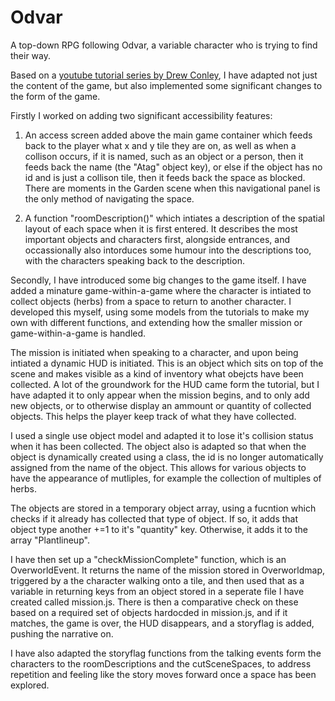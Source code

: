 # Odvar
A top-down RPG following Odvar, a variable character who is trying to find their way.

Based on a [youtube tutorial series by Drew Conley](https://www.youtube.com/@DrewConley/videos "Drew Conley tutorial series"), I have adapted not just the content of the game, but also implemented some significant changes to the form of the game. 

Firstly I worked on adding two significant accessibility features: 

1. An access screen added above the main game container which feeds back to the player what x and y tile they are on, as well as when a collison occurs, if it is named, such as an object or a person, then it feeds back the name (the "Atag" object key), or else if the object has no id and is just a collison tile, then it feeds back the space as blocked. There are moments in the Garden scene when this navigational panel is the only method of navigating the space.   

2. A function "roomDescription()" which intiates a description of the spatial layout of each space when it is first entered. It describes the most important objects and characters first, alongside entrances, and occassionally also intorduces some humour into the descriptions too, with the characters speaking back to the description. 

Secondly, I have introduced some big changes to the game itself. I have added a minature game-within-a-game where the character is intiated to collect objects (herbs) from a space to return to another character. I developed this myself, using some models from the tutorials to make my own  with different functions, and extending how the smaller mission or game-within-a-game is handled.

The mission is initiated when speaking to a character, and upon being intiated a dynamic HUD is initiated. This is an object which sits on top of the scene and makes visible as a kind of inventory what obejcts have been collected. A lot of the groundwork for the HUD came form the tutorial, but I have adapted it to only appear when the mission begins, and to only add new objects, or to otherwise display an ammount or quantity of collected objects. This helps the player keep track of what they have collected.

I used a single use object model and adapted it to lose it's collision status when it has been collected. The object also is adapted so that when the object is dynamically created using a class, the id is no longer automatically assigned from the name of the object. This allows for various objects to have the appearance of mutliples, for example the collection of multiples of herbs.

The objects are stored in a temporary object array, using a fucntion which checks if it already has collected that type of object. If so, it adds that object type another +=1 to it's "quantity" key. Otherwise, it adds it to the array "Plantlineup".

I have then set up a "checkMissionComplete" function, which is an OverworldEvent. It returns the name of the mission stored in Overworldmap, triggered by a the character walking onto a tile, and then used that as a variable in returning keys from an object stored in a seperate file I have created called mission.js. There is then a comparative check on these based on a required set of objects hardocded in mission.js, and if it matches, the game is over, the HUD disappears, and a storyflag is added, pushing the narrative on.

I have also adapted the storyflag functions from the talking events form the characters to the roomDescriptions and the cutSceneSpaces, to address repetition and feeling like the story moves forward once a space has been explored.




